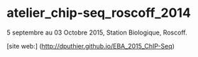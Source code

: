 atelier_chip-seq_roscoff_2014
=============================
5 septembre au 03 Octobre 2015, Station Biologique, Roscoff.

[site web:] (http://dputhier.github.io/EBA_2015_ChIP-Seq)
